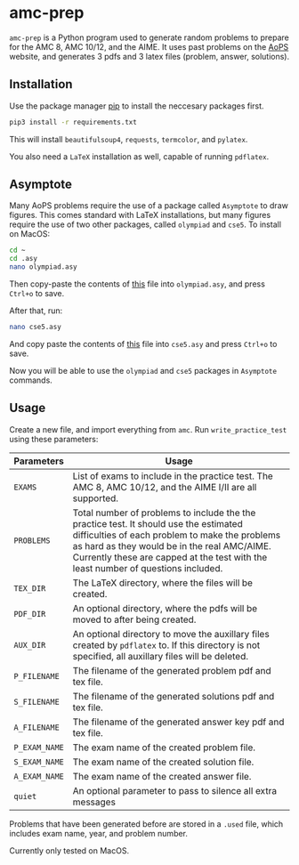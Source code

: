 # amc-prep

`amc-prep` is a Python program used to generate random problems to prepare for the AMC 8, AMC 10/12, and the AIME. It uses past problems on the [AoPS](https://artofproblemsolving.com/) website, and generates 3 pdfs and 3 latex files (problem, answer, solutions).


## Installation

Use the package manager [pip](https://pip.pypa.io/en/stable/) to install the neccesary packages first.

```bash
pip3 install -r requirements.txt
```

This will install `beautifulsoup4`, `requests`, `termcolor`, and `pylatex`.

You also need a `LaTeX` installation as well, capable of running `pdflatex`.


## Asymptote

Many AoPS problems require the use of a package called `Asymptote` to draw figures. This comes standard with LaTeX installations, but many figures require the use of two other packages, called `olympiad` and `cse5`. To install on MacOS:

```bash
cd ~
cd .asy
nano olympiad.asy
```

Then copy-paste the contents of [this](https://math.berkeley.edu/~monks/images/olympiad.asy) file into `olympiad.asy`, and press `Ctrl+o` to save. 

After that, run: 
```bash
nano cse5.asy
```
And copy paste the contents of [this](https://github.com/vEnhance/dotfiles/blob/main/asy/cse5.asy) file into `cse5.asy` and press `Ctrl+o` to save.

Now you will be able to use the `olympiad` and `cse5` packages in `Asymptote` commands.

## Usage

Create a new file, and import everything from `amc`. Run `write_practice_test` using these parameters:

| Parameters   |   Usage     |
| ------------ | ----------- |
| `EXAMS`      | List of exams to include in the practice test. The AMC 8, AMC 10/12, and the AIME I/II are all supported.
| `PROBLEMS`   | Total number of problems to include the the practice test. It should use the estimated difficulties of each problem to make the problems as hard as they would be in the real AMC/AIME. Currently these are capped at the test with the least number of questions included.
| `TEX_DIR`    | The LaTeX directory, where the files will be created. 
| `PDF_DIR`    | An optional directory, where the pdfs will be moved to after being created.
| `AUX_DIR`    | An optional directory to move the auxillary files created by `pdflatex` to. If this directory is not specified, all auxillary files will be deleted.
| `P_FILENAME` | The filename of the generated problem pdf and tex file.
| `S_FILENAME` | The filename of the generated solutions pdf and tex file.
| `A_FILENAME` | The filename of the generated answer key pdf and tex file.
| `P_EXAM_NAME`| The exam name of the created problem file.
| `S_EXAM_NAME`| The exam name of the created solution file.
| `A_EXAM_NAME`| The exam name of the created answer file.
| `quiet`      | An optional parameter to pass to silence all extra messages

Problems that have been generated before are stored in a `.used` file, which includes exam name, year, and problem number.

Currently only tested on MacOS.